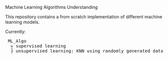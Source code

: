 Machine Learning Algorithms Understanding


This repository contains a from scratch implementation of different machine learning models.

Currently:


<pre> ML_Algo
  ┬ supervised learning 
  ├ unsupervised learning: KNN using randomly generated data points with visualizations during the clustering process
  
</pre> 
